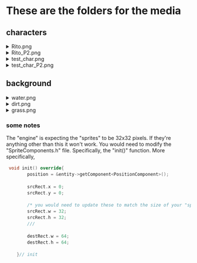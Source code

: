 # These are the folders for the media



## characters
<details>
<summary>Rito.png</summary>
<br><img src="characters/Rito.png" width="100">
</details>

<details>
<summary>Rito_P2.png</summary>
<br><img src="characters/Rito_P2.png" width="100">
</details>

<details>
<summary>test_char.png</summary>
<br><img src="characters/test_char.png" width="100">
</details>

<details>
<summary>test_char_P2.png</summary>
<br><img src="characters/test_char_P2.png" width="100">
</details>

## background

<details>
<summary>water.png</summary>
<br><img src="background/water.png" width="100">
</details>

<details>
<summary>dirt.png</summary>
<br><img src="background/dirt.png" width="100">
</details>

<details>
<summary>grass.png</summary>
<br><img src="background/grass.png" width="100">
</details>

### some notes
The "engine" is expecting the "sprites" to be 32x32 pixels. 
If they're anything other than this it won't work.
You would need to modify the "SpriteComponents.h" file. 
Specifically, the "init()" function.
More specifically, 
```c++
 void init() override{
        position = &entity->getComponent<PositionComponent>();
        
        srcRect.x = 0;
        srcRect.y = 0;

        /* you would need to update these to match the size of your "sprite"*/
        srcRect.w = 32; 
        srcRect.h = 32;
        ///
        
        destRect.w = 64;
        destRect.h = 64;

    }// init
```
